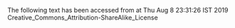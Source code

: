 The following text has been accessed from at Thu Aug 8 23:31:26 IST 2019
Creative_Commons_Attribution-ShareAlike_License
